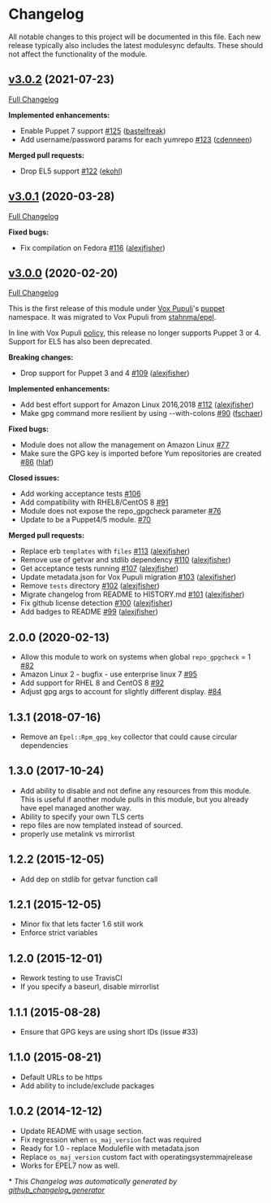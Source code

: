 # Changelog

All notable changes to this project will be documented in this file.
Each new release typically also includes the latest modulesync defaults.
These should not affect the functionality of the module.

## [v3.0.2](https://github.com/voxpupuli/puppet-epel/tree/v3.0.2) (2021-07-23)

[Full Changelog](https://github.com/voxpupuli/puppet-epel/compare/v3.0.1...v3.0.2)

**Implemented enhancements:**

- Enable Puppet 7 support [\#125](https://github.com/voxpupuli/puppet-epel/pull/125) ([bastelfreak](https://github.com/bastelfreak))
- Add username/password params for each yumrepo [\#123](https://github.com/voxpupuli/puppet-epel/pull/123) ([cdenneen](https://github.com/cdenneen))

**Merged pull requests:**

- Drop EL5 support [\#122](https://github.com/voxpupuli/puppet-epel/pull/122) ([ekohl](https://github.com/ekohl))

## [v3.0.1](https://github.com/voxpupuli/puppet-epel/tree/v3.0.1) (2020-03-28)

[Full Changelog](https://github.com/voxpupuli/puppet-epel/compare/v3.0.0...v3.0.1)

**Fixed bugs:**

- Fix compilation on Fedora [\#116](https://github.com/voxpupuli/puppet-epel/pull/116) ([alexjfisher](https://github.com/alexjfisher))

## [v3.0.0](https://github.com/voxpupuli/puppet-epel/tree/v3.0.0) (2020-02-20)

[Full Changelog](https://github.com/voxpupuli/puppet-epel/compare/2.0.0...v3.0.0)

This is the first release of this module under [Vox Pupuli](https://voxpupuli.org/)'s [puppet](https://forge.puppet.com/puppet) namespace.  It was migrated to Vox Pupuli from [stahnma/epel](https://forge.puppet.com/stahnma/epel).

In line with Vox Pupuli [policy](https://voxpupuli.org/blog/2019/01/03/dropping-puppet4/), this release no longer supports Puppet 3 or 4.  Support for EL5 has also been deprecated.

**Breaking changes:**

- Drop support for Puppet 3 and 4 [\#109](https://github.com/voxpupuli/puppet-epel/pull/109) ([alexjfisher](https://github.com/alexjfisher))

**Implemented enhancements:**

- Add best effort support for Amazon Linux 2016,2018 [\#112](https://github.com/voxpupuli/puppet-epel/pull/112) ([alexjfisher](https://github.com/alexjfisher))
- Make gpg command more resilient by using --with-colons [\#90](https://github.com/voxpupuli/puppet-epel/pull/90) ([fschaer](https://github.com/fschaer))

**Fixed bugs:**

- Module does not allow the management on Amazon Linux [\#77](https://github.com/voxpupuli/puppet-epel/issues/77)
- Make sure the GPG key is imported before Yum repositories are created [\#86](https://github.com/voxpupuli/puppet-epel/pull/86) ([hlaf](https://github.com/hlaf))

**Closed issues:**

- Add working acceptance tests [\#106](https://github.com/voxpupuli/puppet-epel/issues/106)
- Add compatibility with RHEL8/CentOS 8 [\#91](https://github.com/voxpupuli/puppet-epel/issues/91)
- Module does not expose the repo\_gpgcheck parameter [\#76](https://github.com/voxpupuli/puppet-epel/issues/76)
- Update to be a Puppet4/5 module.  [\#70](https://github.com/voxpupuli/puppet-epel/issues/70)

**Merged pull requests:**

- Replace erb `templates` with `files` [\#113](https://github.com/voxpupuli/puppet-epel/pull/113) ([alexjfisher](https://github.com/alexjfisher))
- Remove use of getvar and stdlib dependency [\#110](https://github.com/voxpupuli/puppet-epel/pull/110) ([alexjfisher](https://github.com/alexjfisher))
- Get acceptance tests running [\#107](https://github.com/voxpupuli/puppet-epel/pull/107) ([alexjfisher](https://github.com/alexjfisher))
- Update metadata.json for Vox Pupuli migration [\#103](https://github.com/voxpupuli/puppet-epel/pull/103) ([alexjfisher](https://github.com/alexjfisher))
- Remove `tests` directory [\#102](https://github.com/voxpupuli/puppet-epel/pull/102) ([alexjfisher](https://github.com/alexjfisher))
- Migrate changelog from README to HISTORY.md [\#101](https://github.com/voxpupuli/puppet-epel/pull/101) ([alexjfisher](https://github.com/alexjfisher))
- Fix github license detection [\#100](https://github.com/voxpupuli/puppet-epel/pull/100) ([alexjfisher](https://github.com/alexjfisher))
- Add badges to README [\#99](https://github.com/voxpupuli/puppet-epel/pull/99) ([alexjfisher](https://github.com/alexjfisher))

## 2.0.0 (2020-02-13)

- Allow this module to work on systems when global `repo_gpgcheck` = 1 [#82](https://github.com/voxpupuli/puppet-epel/pull/82)
- Amazon Linux 2 - bugfix - use enterprise linux 7 [#95](https://github.com/voxpupuli/puppet-epel/pull/95)
- Add support for RHEL 8 and CentOS 8 [#92](https://github.com/voxpupuli/puppet-epel/pull/92)
- Adjust gpg args to account for slightly different display. [#84](https://github.com/voxpupuli/puppet-epel/pull/84)

## 1.3.1 (2018-07-16)

- Remove an `Epel::Rpm_gpg_key` collector that could cause circular dependencies

## 1.3.0 (2017-10-24)

- Add ability to disable and not define any resources from this module. This is useful if another module pulls in this module, but you already have epel managed another way.
- Ability to specify your own TLS certs
- repo files are now templated instead of sourced.
- properly use metalink vs mirrorlist

##  1.2.2 (2015-12-05)

- Add dep on stdlib for getvar function call

## 1.2.1 (2015-12-05)
- Minor fix that lets facter 1.6 still work
- Enforce strict variables

## 1.2.0 (2015-12-01)

- Rework testing to use TravisCI
- If you specify a baseurl, disable mirrorlist

## 1.1.1 (2015-08-28)

- Ensure that GPG keys are using short IDs (issue #33)

## 1.1.0 (2015-08-21)

- Default URLs to be https
- Add ability to include/exclude packages

##  1.0.2 (2014-12-12)

- Update README with usage section.
- Fix regression when `os_maj_version` fact was required
- Ready for 1.0 - replace Modulefile with metadata.json
- Replace `os_maj_version` custom fact with operatingsystemmajrelease
- Works for EPEL7 now as well.


\* *This Changelog was automatically generated by [github_changelog_generator](https://github.com/github-changelog-generator/github-changelog-generator)*
